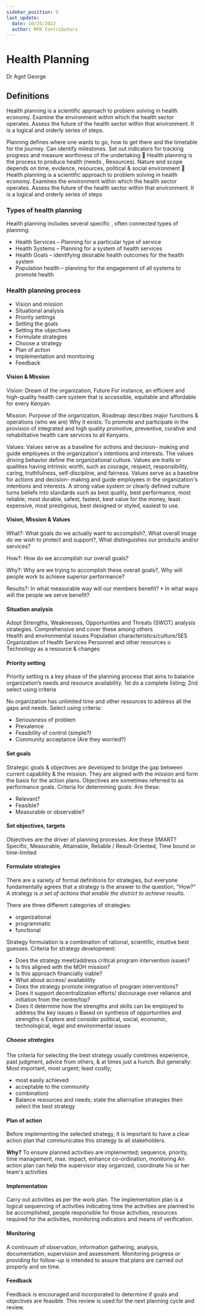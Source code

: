 ```yaml
---
sidebar_position: 5
last_update:
  date: 10/25/2022
  author: MFD Contributors
---
```


# Health Planning

Dr Agot George

## Definitions

Health planning is a scientific approach to problem solving in health economy. Examine the environment within which the health sector operates. Assess the future of the health sector within that environment. It is a logical and orderly series of steps.

Planning defines where one wants to go, how to get there and the timetable for the journey. Can identify milestones. Set out indicators for tracking progress and measure worthiness of the undertaking  Health planning is the process to produce health (needs , Resources). Nature and scope depends on time, evidence, resources, political & social environment  Health planning is a scientific approach to problem solving in health economy. Examines the environment within which the health sector operates. Assess the future of the health sector within that environment. It is a logical and orderly series of steps

### Types of health planning

Health planning includes several specific , often connected types of planning:

- Health Services – Planning for a particular type of service
- Health Systems – Planning for a system of health services
- Health Goals – identifying desirable health outcomes for the health system
- Population health – planning for the engagement of all systems to promote health

### Health planning process

- Vision and mission
- Situational analysis
- Priority settings
- Setting the goals
- Setting the objectives
- Formulate strategies
- Choose a strategy
- Plan of action
- Implementation and monitoring
- Feedback

#### Vision & Mission

Vision: Dream of the organization, Future
For instance, an efficient and high-quality health care system that is accessible, equitable and affordable for every Kenyan.

Mission: Purpose of the organization, Roadmap describes major functions & operations (who we are) Why it exists: To promote and participate in the provision of integrated and high quality promotive, preventive, curative and rehabilitative health care services to all Kenyans.

Values: Values serve as a baseline for actions and decision- making and guide employees in the organization's intentions and interests. The values driving behavior define the organizational culture. Values are traits or qualities having intrinsic worth, such as courage, respect, responsibility, caring, truthfulness, self-discipline, and fairness. Values serve as a baseline for actions and decision- making and guide employees in the organization's intentions and interests. A strong value system or clearly defined culture turns beliefs into standards such as best quality, best performance, most reliable, most durable, safest, fastest, best value for the money, least expensive, most prestigious, best designed or styled, easiest to use.

#### Vision, Mission & Values

What?: What goals do we actually want to accomplish?, What overall image do we wish to protect and support?, What distinguishes our products and/or services?

How?: How do we accomplish our overall goals?

Why?: Why are we trying to accomplish these overall goals?, Why will people work to achieve superior performance?

Results?: In what measurable way will our members benefit? • In what ways will the people we serve benefit?

#### Situation analysis

Adopt Strengths, Weaknesses, Opportunities and Threats (SWOT) analysis strategies.
Comprehensive and cover these among others  
Health and environmental issues
Population characteristics/culture/SES
Organization of Health Services
Personnel and other resources o Technology as a resource & changes

#### Priority setting

Priority setting is a key phase of the planning process that aims to balance organization’s needs and resource availability. 1st do a complete listing; 2nd select using criteria

No organization has unlimited time and other resources to address all the gaps and needs. Select using criteria:

- Seriousness of problem
- Prevalence
- Feasibility of control (simple?)
- Community acceptance (Are they worried?)

#### Set goals

Strategic goals & objectives are developed to bridge the gap between current capability & the mission. They are aligned with the mission and form the basis for the action plans. Objectives are sometimes referred to as performance goals.
Criteria for determining goals: Are these:

- Relevant?
- Feasible?
- Measurable or observable?

#### Set objectives, targets

Objectives are the driver of planning processes. Are these SMART? Specific, Measurable, Attainable, Reliable / Result-Oriented, Time bound or time-limited

#### Formulate strategies

There are a variety of formal definitions for strategies, but everyone fundamentally agrees that a strategy is the answer to the question, "How?“ A strategy is _a set of actions that enable the district to achieve results._

There are three different categories of strategies:

- organizational
- programmatic
- functional

Strategy formulation is a combination of rational, scientific, intuitive best guesses. Criteria for strategy development:

- Does the strategy meet/address critical program intervention issues?
- Is this aligned with the MOH mission?
- Is this approach financially viable?
- What about access/ availablility
- Does the strategy promote integration of program interventions?
- Does it support decentralization efforts/ discourage over reliance and initiation from the centre/top?
- Does it determine how the strengths and skills can be employed to address the key issues o Based on synthesis of opportunities and strengths o Explore and consider political, social, economic, technological, legal and environmental issues

##### Choose strategies

The criteria for selecting the best strategy usually combines experience, past judgment, advice from others, & at times just a hunch. But generally: Most important, most urgent; least costly;

- most easily achieved
- acceptable to the community
- combination)
- Balance resources and needs; state the alternative strategies then select the best strategy

#### Plan of action

Before implementing the selected strategy, it is important to have a clear action plan that communicates this strategy to all stakeholders.

**Why?** To ensure planned activities are implemented; sequence, priority, time management, max. impact, enhance co-ordination, monitoring An action plan can help the supervisor stay organized, coordinate his or her team's activities

#### Implementation

Carry out activities as per the work plan. The implementation plan is a logical sequencing of activities indicating time the activities are planned to be accomplished, people responsible for those activities, resources required for the activities, monitoring indicators and means of verification.

#### Monitoring

A continuum of observation, information gathering, analysis, documentation, supervision and assessment. Monitoring progress or providing for follow-up is intended to assure that plans are carried out properly and on time.

#### Feedback

Feedback is encouraged and incorporated to determine if goals and objectives are feasible. This review is used for the next planning cycle and review.
